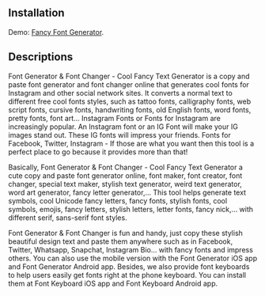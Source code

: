 ## Installation

Demo: [Fancy Font Generator](https://ferryayunda.github.io/fancy-font-generator/).

## Descriptions

Font Generator & Font Changer - Cool Fancy Text Generator is a copy and paste font generator and font changer online that generates cool fonts for Instagram and other social network sites. It converts a normal text to different free cool fonts styles, such as tattoo fonts, calligraphy fonts, web script fonts, cursive fonts, handwriting fonts, old English fonts, word fonts, pretty fonts, font art... Instagram Fonts or Fonts for Instagram are increasingly popular. An Instagram font or an IG Font will make your IG images stand out. These IG fonts will impress your friends. Fonts for Facebook, Twitter, Instagram - If those are what you want then this tool is a perfect place to go because it provides more than that!

Basically, Font Generator & Font Changer - Cool Fancy Text Generator a cute copy and paste font generator online, font maker, font creator, font changer, special text maker, stylish text generator, weird text generator, word art generator, fancy letter generator,... This tool helps generate text symbols, cool Unicode fancy letters, fancy fonts, stylish fonts, cool symbols, emojis, fancy letters, stylish letters, letter fonts, fancy nick,... with different serif, sans-serif font styles.

Font Generator & Font Changer is fun and handy, just copy these stylish beautiful design text and paste them anywhere such as in Facebook, Twitter, Whatsapp, Snapchat, Instagram Bio... with fancy fonts and impress others. You can also use the mobile version with the Font Generator iOS app and Font Generator Android app. Besides, we also provide font keyboards to help users easily get fonts right at the phone keyboard. You can install them at Font Keyboard iOS app and Font Keyboard Android app.
